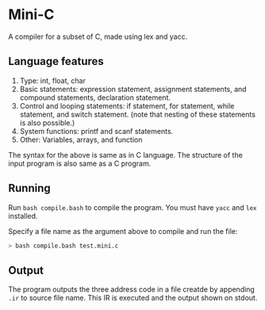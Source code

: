 # Mini-C

A compiler for a subset of C, made using lex and yacc.

## Language features

1. Type: int, float, char
2. Basic statements: expression statement, assignment statements, and compound statements, declaration statement.
3. Control and looping statements: if statement, for statement, while statement, and
   switch statement. (note that nesting of these statements is also possible.)
4. System functions: printf and scanf statements.
5. Other: Variables, arrays, and function

The syntax for the above is same as in C language. The structure of the input program is also same as a C program.

## Running

Run `bash compile.bash` to compile the program. You must have `yacc` and `lex` installed.

Specify a file name as the argument above to compile and run the file:

```bash
> bash compile.bash test.mini.c
```

## Output

The program outputs the three address code in a file creatde by appending `.ir` to source file name. This IR is executed and the output shown on stdout.
